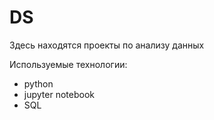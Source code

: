 # DS
Здесь находятся проекты по анализу данных 

Используемые технологии:
* python
* jupyter notebook
* SQL

